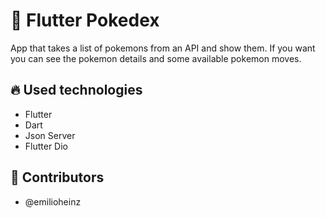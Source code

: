 # :turtle: Flutter Pokedex
App that takes a list of pokemons from an API and show them. If you want you can see the pokemon details and some available pokemon moves.

## :fire: Used technologies
- Flutter
- Dart
- Json Server
- Flutter Dio

## :man: Contributors
- @emilioheinz
